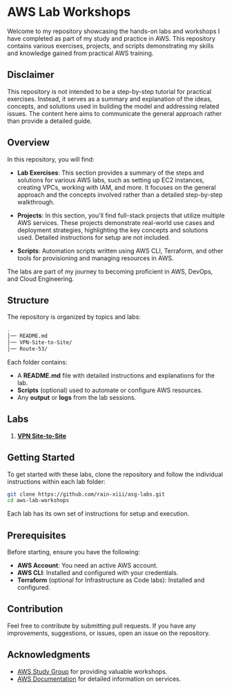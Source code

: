 # AWS Lab Workshops

Welcome to my repository showcasing the hands-on labs and workshops I have completed as part of my study and practice in AWS. This repository contains various exercises, projects, and scripts demonstrating my skills and knowledge gained from practical AWS training.

## Disclaimer
This repository is not intended to be a step-by-step tutorial for practical exercises. Instead, it serves as a summary and explanation of the ideas, concepts, and solutions used in building the model and addressing related issues. The content here aims to communicate the general approach rather than provide a detailed guide.



## Overview

In this repository, you will find:

- **Lab Exercises**: This section provides a summary of the steps and solutions for various AWS labs, such as setting up EC2 instances, creating VPCs, working with IAM, and more. It focuses on the general approach and the concepts involved rather than a detailed step-by-step walkthrough.

- **Projects**: In this section, you'll find full-stack projects that utilize multiple AWS services. These projects demonstrate real-world use cases and deployment strategies, highlighting the key concepts and solutions used. Detailed instructions for setup are not included.

- **Scripts**: Automation scripts written using AWS CLI, Terraform, and other tools for provisioning and managing resources in AWS.
  
The labs are part of my journey to becoming proficient in AWS, DevOps, and Cloud Engineering.

## Structure

The repository is organized by topics and labs:


```bash
.
│── README.md 
│── VPN-Site-to-Site/
│── Route-53/ 
```

Each folder contains:

- A **README.md** file with detailed instructions and explanations for the lab.
- **Scripts** (optional) used to automate or configure AWS resources.
- Any **output** or **logs** from the lab sessions.

## Labs

1. [**VPN Site-to-Site**](VPN-Site-to-Site/README.md)


## Getting Started

To get started with these labs, clone the repository and follow the individual instructions within each lab folder:

```bash
git clone https://github.com/rain-xiii/asg-labs.git
cd aws-lab-workshops
```

Each lab has its own set of instructions for setup and execution.

## Prerequisites

Before starting, ensure you have the following:

- **AWS Account**: You need an active AWS account.
- **AWS CLI**: Installed and configured with your credentials.
- **Terraform** (optional for Infrastructure as Code labs): Installed and configured.

## Contribution

Feel free to contribute by submitting pull requests. If you have any improvements, suggestions, or issues, open an issue on the repository.

## Acknowledgments

- [AWS Study Group](https://www.awsstudygroup.com/) for providing valuable workshops.
- [AWS Documentation](https://docs.aws.amazon.com/) for detailed information on services.

